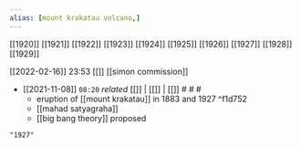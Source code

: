 ```yaml
---
alias: [mount krakatau volcano,]
---
```

[[1920]] [[1921]] [[1922]] [[1923]] [[1924]] [[1925]] [[1926]] [[1927]] [[1928]] [[1929]]

[[2022-02-16]] 23:53 [[]]
[[simon commission]]

- [[2021-11-08]]  `08:20` _related_ [[]] | [[]] | [[]] # # #
	- eruption of [[mount krakatau]] in 1883 and 1927 ^f1d752
	- [[mahad satyagraha]]
	- [[big bang theory]] proposed
```query
"1927"
```